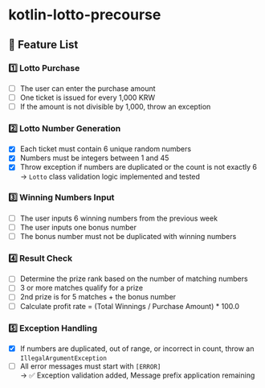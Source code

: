 # kotlin-lotto-precourse

## 🧾 Feature List

### 1️⃣ Lotto Purchase

- [ ] The user can enter the purchase amount
- [ ] One ticket is issued for every 1,000 KRW
- [ ] If the amount is not divisible by 1,000, throw an exception

### 2️⃣ Lotto Number Generation

- [x] Each ticket must contain 6 unique random numbers
- [x] Numbers must be integers between 1 and 45
- [x] Throw exception if numbers are duplicated or the count is not exactly 6  
  → `Lotto` class validation logic implemented and tested

### 3️⃣ Winning Numbers Input

- [ ] The user inputs 6 winning numbers from the previous week
- [ ] The user inputs one bonus number
- [ ] The bonus number must not be duplicated with winning numbers

### 4️⃣ Result Check

- [ ] Determine the prize rank based on the number of matching numbers
- [ ] 3 or more matches qualify for a prize
- [ ] 2nd prize is for 5 matches + the bonus number
- [ ] Calculate profit rate = (Total Winnings / Purchase Amount) * 100.0

### 5️⃣ Exception Handling

- [x] If numbers are duplicated, out of range, or incorrect in count, throw an `IllegalArgumentException`
- [ ] All error messages must start with `[ERROR]`  
  → ✅ Exception validation added,  Message prefix application remaining
